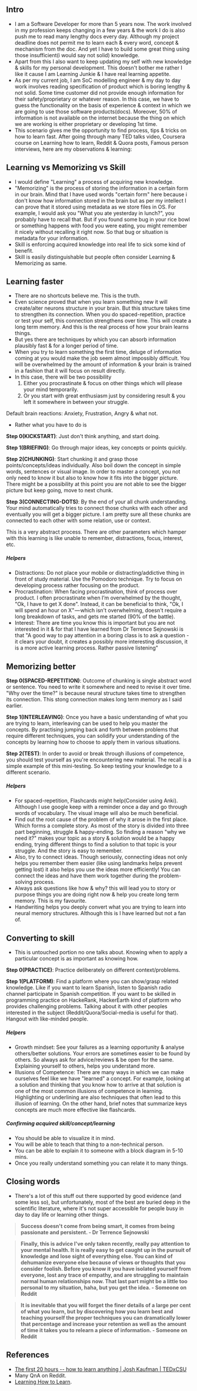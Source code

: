 ## Intro
- I am a Software Developer for more than 5 years now. The work involved in my profession keeps changing in a few years & the work I do is also push me to read many lengthy docs every day. Although my project deadline does not permit me to learn each & every word, concept & mechanism from the doc. And yet I have to build some great thing using those insufficient(i would say not solid) knowledge.
- Apart from this I also want to keep updating my self with new knowledge & skills for my personal development. This doesn't bother me rather I like it cause I am Learning Junkie & I have real learning appetite.
- As per my current job, I am SoC modelling engineer & my day to day work involves reading specification of product which is boring lengthy & not solid. Some time customer did not provide enough information for their safety/proprietary or whatever reason. In this case, we have to guess the functionality on the basis of experience & context in which we are going to use those software products(docs). Moreover, 50% of information is not available on the internet because the thing on which we are working is either proprietary or developing 1st time.
- This scenario gives me the opportunity to find process, tips & tricks on how to learn fast. After going through many TED talks video, Coursera course on Learning how to learn, Reddit & Quora posts, Famous person interviews, here are my observations & learning:

## Learning vs Memorizing vs Skill
- I would define "Learning" a process of acquiring new knowledge.
- "Memorizing" is the process of storing the information in a certain form in our brain. Mind that I have used words "certain form" here because i don't know how information stored in the brain but as per my intellect I can prove that it stored using metadata as we store files in OS. For example, I would ask you "What you ate yesterday in lunch?", you probably have to recall that. But if you found some bug in your rice bowl or something happens with food you were eating, you might remember it nicely without recalling it right now. So that bug or situation is metadata for your information.
- Skill is enforcing acquired knowledge into real life to sick some kind of benefit. 
- Skill is easily distinguishable but people often consider Learning & Memorizing as same.


## Learning faster
- There are no shortcuts believe me. This is the truth.
- Even science proved that when you learn something new it will create/alter neurons structure in your brain. But this structure takes time to strengthen its connection. When you do spaced-repetition, practice or test your self, this connection strengthens over time. This will create a long term memory. And this is the real process of how your brain learns things.
- But yes there are techniques by which you can absorb information plausibly fast & for a longer period of time.
- When you try to learn something the first time, deluge of information coming at you would make the job seem almost impossibly difficult. You will be overwhelmed by the amount of information & your brain is trained in a fashion that it will focus on result directly. 
- In this case, there will be two possibility
  1. Either you procrastinate & focus on other things which will please your mind temporarily.
  2. Or you start with great enthusiasm just by considering result & you left it somewhere in between your struggle.

Default brain reactions: Anxiety, Frustration, Angry & what not.

- Rather what you have to do is 

**Step 0(KICKSTART)**: Just don't think anything, and start doing.

**Step 1(BRIEFING)**: Go through major ideas, key concepts or points quickly. 

**Step 2(CHUNKING)**: Start chunking it and grasp those points/concepts/ideas individually. Also boil down the concept in simple words, sentences or visual image. In order to master a concept, you not only need to know it but also to know how it fits into the bigger picture. There might be a possibility at this point you are not able to see the bigger picture but keep going, move to next chunk.

**Step 3(CONNECTING-DOTS)**: By the end of your all chunk understanding. Your mind automatically tries to connect those chunks with each other and eventually you will get a bigger picture. I am pretty sure all these chunks are connected to each other with some relation, use or context.

This is a very abstract process. There are other parameters which hamper with this learning is like unable to remember, distractions, focus, interest, etc. 

##### Helpers
- Distractions: Do not place your mobile or distracting/addictive thing in front of study material. Use the Pomodoro technique. Try to focus on developing process rather focusing on the product.
- Procrastination: When facing procrastination, think of process over product. I often procrastinate when I’m overwhelmed by the thought, "Ok, I have to get X done". Instead, it can be beneficial to think, "Ok, I will spend an hour on X" — which isn't overwhelming, doesn't require a long breakdown of tasks, and gets me started (90% of the battle).
- Interest: There are time you know this is important but you are not interested in it &  for that I have learned from Dr Terrence Sejnowski is that "A good way to pay attention in a boring class is to ask a question - it clears your doubt, it creates a possibly more interesting discussion, it is a more active learning process. Rather passive listening"

## Memorizing better

**Step 0(SPACED-REPETITION)**: Outcome of chunking is single abstract word or sentence. You need to write it somewhere and need to revise it over time. "Why over the time?" is because neural structure takes time to strengthen its connection. This stong connection makes long term memory as I said earlier.

**Step 1(INTERLEAVING)**: Once you have a basic understanding of what you are trying to learn, interleaving can be used to help you master the concepts. By practising jumping back and forth between problems that require different techniques, you can solidify your understanding of the concepts by learning how to choose to apply them in various situations. 

**Step 2(TEST)**: In order to avoid or break through illusions of competence, you should test yourself as you're encountering new material. The recall is a simple example of this mini-testing. So keep testing your knowledge to a different scenario.

##### Helpers
- For spaced-repetition, Flashcards might help(Consider using Anki). Although I use google keep with a reminder once a day and go through words of vocabulary. The visual image will also be much beneficial. 
- Find out the root cause of the problem of why it arose in the first place. Which forms a complete story. As most of the story is divided into three part beginning, struggle & happy-ending. So finding a reason "why we need it?" makes your topic as a story & solution would be a happy ending, trying different things to find a solution to that topic is your struggle. And the story is easy to remember.
- Also, try to connect ideas. Though seriously, connecting ideas not only helps you remember them easier (like using landmarks helps prevent getting lost) it also helps you use the ideas more efficiently! You can connect the ideas and have them work together during the problem-solving process.
- Always ask questions like how & why? this will lead you to story or purpose things you are doing right now & help you create long term memory. This is my favourite.
- Handwriting helps you deeply convert what you are trying to learn into neural memory structures. Although this is I have learned but not a fan of.




## Converting to skill
- This is untouched portion no one talks about. Knowing when to apply a particular concept is as important as knowing how.

**Step 0(PRACTICE)**: Practice deliberately on different context/problems.

**Step 1(PLATFORM)**: Find a platform where you can show/grasp related knowledge. Like if you want to learn Spanish, listen to Spanish radio channel participate in Spanish competition. If you want to be skilled in programming practice on HackeRank, HackerEarth kind of platform who provides challenging problems. Talking about it with other peoples interested in the subject (Reddit/Quora/Social-media is useful for that). Hangout with like-minded people.

##### Helpers
- Growth mindset: See your failures as a learning opportunity & analyse others/better solutions. Your errors are sometimes easier to be found by others. So always ask for advice/reviews & be open for the same. Explaining yourself to others, helps you understand more. 
- Illusions of Competence: There are many ways in which we can make ourselves feel like we have "learned" a concept. For example, looking at a solution and thinking that you know how to arrive at that solution is one of the most common illusions of competence in learning. Highlighting or underlining are also techniques that often lead to this illusion of learning. On the other hand, brief notes that summarize keys concepts are much more effective like flashcards. 

##### Confirming acquired skill/concept/learning
- You should be able to visualize it in mind.
- You will be able to teach that thing to a non-technical person.
- You can be able to explain it to someone with a block diagram in 5-10 mins.
- Once you really understand something you can relate it to many things.

## Closing words
- There's a lot of this stuff out there supported by good evidence (and some less so), but unfortunately, most of the best are buried deep in the scientific literature, where it's not super accessible for people busy in day to day life or learning other things.

> **Success doesn't come from being smart, it comes from being passionate and persistent. - Dr Terrence Sejnowski**

> **Finally, this is advice I've only taken recently, really pay attention to your mental health. It is really easy to get caught up in the pursuit of knowledge and lose sight of everything else. You can kind of dehumanize everyone else because of views or thoughts that you consider foolish. Before you know it you have isolated yourself from everyone, lost any trace of empathy, and are struggling to maintain normal human relationships now. That last part might be a little too personal to my situation, haha, but you get the idea. - Someone on Reddit**

> **It is inevitable that you will forget the finer details of a large per cent of what you learn, but by discovering how you learn best and teaching yourself the proper techniques you can dramatically lower that percentage and increase your retention as well as the amount of time it takes you to relearn a piece of information. - Someone on Reddit**

## References
- [The first 20 hours -- how to learn anything | Josh Kaufman | TEDxCSU](https://www.youtube.com/watch?v=5MgBikgcWnY&index=4&list=WL)
- Many QnA on Reddit.
- [Learning How to Learn](https://www.coursera.org/learn/learning-how-to-learn).

